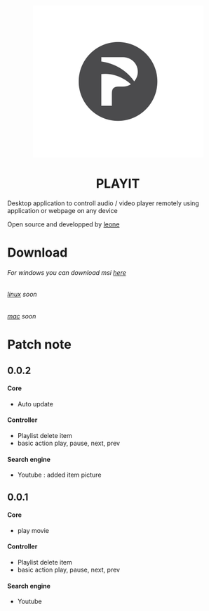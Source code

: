 
<p align="center"><img src="https://raw.githubusercontent.com/leon3s/playIT/master/app/public/img/icon.png"></img></p>


<h1 align="center"> PLAYIT </h1> 
Desktop application to controll audio / video player remotely using application or webpage on any device

Open source and developped by [leone](http://leone-dev.com/)

# Download
###### For windows you can download msi [here](http://leone-dev.com/playit)
###### [linux](http://leone-dev.com/playit) soon
###### [mac](http://leone-dev.com/playit) soon

# Patch note

## 0.0.2

#### Core

* Auto update

#### Controller

* Playlist delete item
* basic action play, pause, next, prev

#### Search engine

* Youtube : added item picture

## 0.0.1

#### Core

* play movie

#### Controller

* Playlist delete item
* basic action play, pause, next, prev

#### Search engine

* Youtube